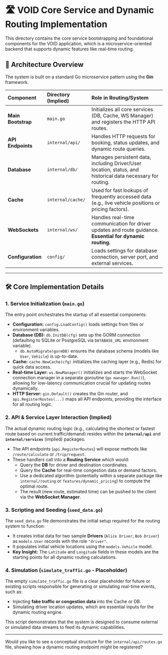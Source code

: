# 🛣️ VOID Core Service and Dynamic Routing Implementation

This directory contains the core service bootstrapping and foundational components for the VOID application, which is a microservice-oriented backend that supports dynamic features like real-time routing.

## 📁 Architecture Overview

The system is built on a standard Go microservice pattern using the **Gin** framework.

| Component | Directory (Implied) | Role in Routing/System |
| :--- | :--- | :--- |
| **Main Bootstrap** | `main.go` | Initializes all core services (DB, Cache, WS Manager) and registers the HTTP API routes. |
| **API Endpoints** | `internal/api/` | Handles HTTP requests for booking, status updates, and dynamic route queries. |
| **Database** | `internal/db/` | Manages persistent data, including Driver/User location, status, and historical data necessary for routing. |
| **Cache** | `internal/cache/` | Used for fast lookups of frequently accessed data (e.g., live vehicle positions or pricing factors). |
| **WebSockets** | `internal/ws/` | Handles real-time communication for driver updates and route guidance. **Essential for dynamic routing.** |
| **Configuration** | `config/` | Loads settings for database connection, server port, and external services. |

---

## 🛠️ Core Implementation Details

### 1. Service Initialization (`main.go`)

The entry point orchestrates the startup of all essential components:

* **Configuration:** `config.LoadConfig()` loads settings from files or environment variables.
* **Database (DB):** `db.InitDB(cfg)` sets up the GORM connection (defaulting to SQLite or PostgreSQL via `DATABASE_URL` environment variable).
    * `db.AutoMigrate(gormDB)` ensures the database schema (models like `User`, `Vehicle`) is up-to-date.
* **Cache:** `cache.NewCache(cfg)` initializes the caching layer (e.g., Redis) for quick data access.
* **Real-time Layer:** `ws.NewManager()` initializes and starts the WebSocket connection manager in a separate goroutine (`go manager.Run()`), allowing for low-latency communication crucial for updating routes dynamically.
* **HTTP Server:** `gin.Default()` creates the Gin router, and `api.RegisterRoutes(...)` maps all API endpoints, providing the interface for all routing logic.

### 2. API & Service Layer Interaction (Implied)

The actual dynamic routing logic (e.g., calculating the shortest or fastest route based on current traffic/demand) resides within the **`internal/api`** and **`internal/services`** (implied) packages.

* The API endpoints (`api.RegisterRoutes`) will expose methods like `/route/calculate` or `/trip/request`.
* These handlers call into a **Routing Service** which would:
    * Query the **DB** for driver and destination coordinates.
    * Query the **Cache** for real-time congestion data or demand factors.
    * Use a dedicated algorithm (potentially within a separate package like `internal/routing` or `features/dynamic_pricing`) to compute the optimal route.
    * The result (new route, estimated time) can be pushed to the client via the **WebSocket Manager**.

### 3. Scripting and Seeding (`seed_data.go`)

The `seed_data.go` file demonstrates the initial setup required for the routing system to function:

* It creates initial data for two sample **Drivers** (`Alice Driver`, `Bob Driver`) as `models.User` records with the role `"driver"`.
* It populates initial vehicle locations using the `models.Vehicle` model.
* **Key Insight:** The `Latitude` and `Longitude` fields in these models are the starting points for all dynamic routing calculations.

### 4. Simulation (`simulate_traffic.go` - Placeholder)

The empty `simulate_traffic.go` file is a clear placeholder for future or existing scripts responsible for generating or simulating real-time events, such as:

* Injecting **fake traffic or congestion data** into the Cache or DB.
* Simulating driver location updates, which are essential inputs for the dynamic routing engine.

This script demonstrates that the system is designed to consume external or simulated data streams to feed its dynamic capabilities.

---

Would you like to see a conceptual structure for the `internal/api/routes.go` file, showing how a dynamic routing endpoint might be registered?
